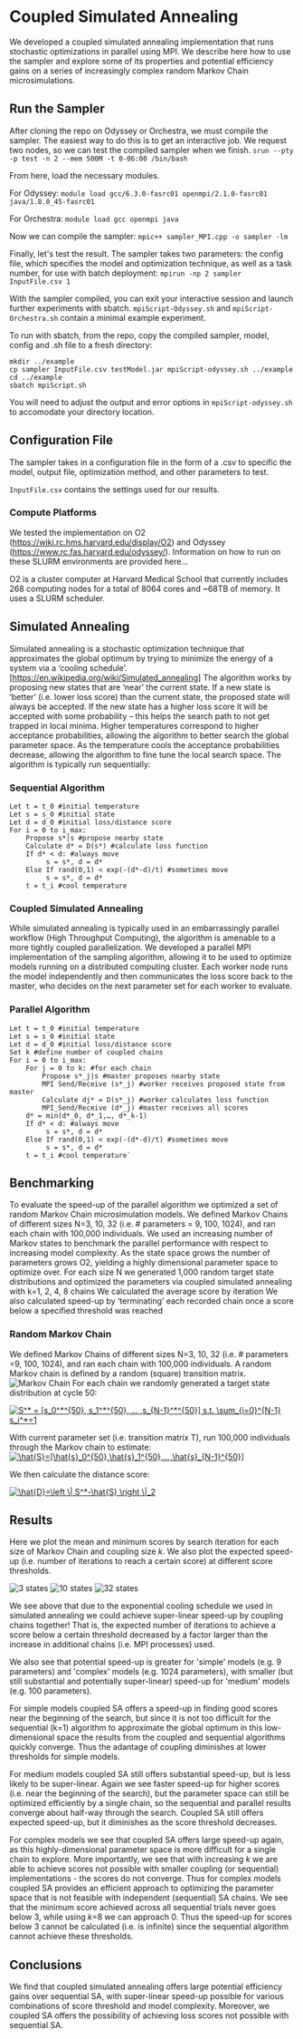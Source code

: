 # Coupled Simulated Annealing
We developed a coupled simulated annealing implementation that runs stochastic optimizations in parallel using MPI.  We describe here how to use the sampler and explore some of its properties and potential efficiency gains on a series of increasingly complex random Markov Chain microsimulations.

## Run the Sampler
After cloning the repo on Odyssey or Orchestra, we must compile the sampler. The easiest way to do this is to get an interactive job. We request two nodes, so we can test the compiled sampler when we finish.
`srun --pty -p test -n 2 --mem 500M -t 0-06:00 /bin/bash`

From here, load the necessary modules. 

For Odyssey:
`module load gcc/6.3.0-fasrc01 openmpi/2.1.0-fasrc01 java/1.8.0_45-fasrc01`

For Orchestra:
`module load gcc openmpi java`

Now we can compile the sampler:
`mpic++ sampler_MPI.cpp -o sampler -lm`

Finally, let's test the result. The sampler takes two parameters: the config file, which specifies the model and optimization technique, as well as a task number, for use with batch deployment:
`mpirun -np 2 sampler InputFile.csv 1`

With the sampler compiled, you can exit your interactive session and launch further experiments with sbatch. `mpiScript-Odyssey.sh` and `mpiScript-Orchestra.sh` contain a minimal example experiment.

To run with sbatch, from the repo, copy the compiled sampler, model, config and .sh file to a fresh directory:
```
mkdir ../example
cp sampler InputFile.csv testModel.jar mpiScript-odyssey.sh ../example
cd ../example
sbatch mpiScript.sh
```
You will need to adjust the output and error options in `mpiScript-odyssey.sh` to accomodate your directory location.

## Configuration File
The sampler takes in a configuration file in the form of a .csv to specific the model, output file, optimization method, and other parameters to test.

`InputFile.csv` contains the settings used for our results.

### Compute Platforms
We tested the implementation on O2 (https://wiki.rc.hms.harvard.edu/display/O2) and Odyssey (https://www.rc.fas.harvard.edu/odyssey/).  Information on how to run on these SLURM environments are provided here…

O2 is a cluster computer at Harvard Medical School that currently includes 268 computing nodes for a total of 8064 cores and ~68TB of memory.  It uses a SLURM scheduler.


## Simulated Annealing
Simulated annealing is a stochastic optimization technique that approximates the global optimum by trying to minimize the energy of a system via a ‘cooling schedule’.  [https://en.wikipedia.org/wiki/Simulated_annealing]
The algorithm works by proposing new states that are ‘near’ the current state.  If a new state is ‘better’ (i.e. lower loss score) than the current state, the proposed state will always be accepted.  If the new state has a higher loss score it will be accepted with some probability – this helps the search path to not get trapped in local minima.  Higher temperatures correspond to higher acceptance probabilities, allowing the algorithm to better search the global parameter space.  As the temperature cools the acceptance probabilities decrease, allowing the algorithm to fine tune the local search space.
The algorithm is typically run sequentially:
### Sequential Algorithm
```
Let t = t_0 #initial temperature   
Let s = s_0 #initial state   
Let d = d_0 #initial loss/distance score   
For i = 0 to i_max:   
	Propose s*|s #propose nearby state   
	Calculate d* = D(s*) #calculate loss function   
	If d* < d: #always move   
		 s = s*, d = d*   
	Else If rand(0,1) < exp(-(d*-d)/t) #sometimes move   
		 s = s*, d = d*   
	t = t_i #cool temperature
```
### Coupled Simulated Annealing
While simulated annealing is typically used in an embarrassingly parallel workflow (High Throughput Computing), the algorithm is amenable to a more tightly coupled parallelization.  We developed a parallel MPI implementation of the sampling algorithm, allowing it to be used to optimize models running on a distributed computing cluster.  Each worker node runs the model independently and then communicates the loss score back to the master, who decides on the next parameter set for each worker to evaluate.
### Parallel Algorithm
```
Let t = t_0 #initial temperature
Let s = s_0 #initial state
Let d = d_0 #initial loss/distance score
Set k #define number of coupled chains
For i = 0 to i_max:
	For j = 0 to k: #for each chain
		Propose s*_j|s #master proposes nearby state
		MPI Send/Receive (s*_j) #worker receives proposed state from master
		Calculate dj* = D(s*_j) #worker calculates loss function
		MPI_Send/Receive (d*_j) #master receives all scores
	d* = min(d*_0, d*_1,…, d*_k-1)
	If d* < d: #always move
		 s = s*, d = d*
	Else If rand(0,1) < exp(-(d*-d)/t) #sometimes move
		 s = s*, d = d*
	t = t_i #cool temperature`
```
## Benchmarking
To evaluate the speed-up of the parallel algorithm we optimized a set of random Markov Chain microsimulation models. We defined Markov Chains of different sizes N=3, 10, 32  (i.e. # parameters = 9, 100, 1024), and ran each chain with 100,000 individuals.  We used an increasing number of Markov states to benchmark the parallel performance with respect to increasing model complexity.  As the state space grows the number of parameters grows O2, yielding a highly dimensional parameter space to optimize over.
For each size N we generated 1,000 random target state distributions and optimized the parameters via coupled simulated annealing with k=1, 2, 4, 8 chains
We calculated the average score by iteration
We also calculated speed-up by ‘terminating’ each recorded chain once a score below a specified threshold was reached

### Random Markov Chain
We defined Markov Chains of different sizes N=3, 10, 32  (i.e. # parameters =9, 100, 1024), and ran each chain with 100,000 individuals.  A random Markov chain is defined by a random (square) transition matrix.
![Markov Chain](/images/markov.png)
For each chain we randomly generated a target state distribution at cycle 50:

<a href="https://www.codecogs.com/eqnedit.php?latex=S^*&space;=&space;[s_0^*^{50},&space;s_1^*^{50},&space;...&space;,s_{N-1}^*^{50}]&space;s.t.&space;\sum_{i=0}^{N-1}&space;s_i^*=1" target="_blank"><img src="https://latex.codecogs.com/gif.latex?S^*&space;=&space;[s_0^*^{50},&space;s_1^*^{50},&space;...&space;,s_{N-1}^*^{50}]&space;s.t.&space;\sum_{i=0}^{N-1}&space;s_i^*=1" title="S^* = [s_0^*^{50}, s_1^*^{50}, ... ,s_{N-1}^*^{50}] s.t. \sum_{i=0}^{N-1} s_i^*=1" /></a>

With current parameter set (i.e. transition matrix T), run 100,000 individuals through the Markov chain to estimate:
<a href="https://www.codecogs.com/eqnedit.php?latex=\hat{S}=[\hat{s}_0^{50},\hat{s}_1^{50},...,\hat{s}_{N-1}^{50}]" target="_blank"><img src="https://latex.codecogs.com/gif.latex?\hat{S}=[\hat{s}_0^{50},\hat{s}_1^{50},...,\hat{s}_{N-1}^{50}]" title="\hat{S}=[\hat{s}_0^{50},\hat{s}_1^{50},...,\hat{s}_{N-1}^{50}]" /></a>

We then calculate the distance score:

<a href="https://www.codecogs.com/eqnedit.php?latex=\hat{D}=\left&space;\|&space;S^*-\hat{S}&space;\right&space;\|_2" target="_blank"><img src="https://latex.codecogs.com/gif.latex?\hat{D}=\left&space;\|&space;S^*-\hat{S}&space;\right&space;\|_2" title="\hat{D}=\left \| S^*-\hat{S} \right \|_2" /></a>

## Results
Here we plot the mean and minimum scores by search iteration for each size of Markov Chain and coupling size *k*.  We also plot the expected speed-up (i.e. number of iterations to reach a certain score) at different score thresholds.

![3 states](/images/S3.png)
![10 states](/images/S10.png)
![32 states](/images/S32.png)

We see above that due to the exponential cooling schedule we used in simulated annealing we could achieve super-linear speed-up by coupling chains together!  That is, the expected number of iterations to achieve a score below a certain threshold decreased by a factor larger than the increase in additional chains (i.e. MPI processes) used.

We also see that potential speed-up is greater for 'simple' models (e.g. 9 parameters) and 'complex' models (e.g. 1024 parameters), with smaller (but still substantial and potentially super-linear) speed-up for 'medium' models (e.g. 100 parameters).  

For simple models coupled SA offers a speed-up in finding good scores near the beginning of the search, but since it is not too difficult for the sequential (k=1) algorithm to approximate the global optimum in this low-dimensional space the results from the coupled and sequential algorithms quickly converge.  Thus the adantage of coupling diminishes at lower thresholds for simple models.

For medium models coupled SA still offers substantial speed-up, but is less likely to be super-linear.  Again we see faster speed-up for higher scores (i.e. near the beginning of the search), but the parameter space can still be optimized efficiently by a single chain, so the sequential and parallel results converge about half-way through the search.  Coupled SA still offers expected speed-up, but it diminishes as the score threshold decreases.

For complex models we see that coupled SA offers large speed-up again, as this highly-dimensional parameter space is more difficult for a single chain to explore.  More importantly, we see that with increasing *k* we are able to achieve scores not possible with smaller coupling (or sequential) implementations - the scores do not converge.  Thus for complex models coupled SA provides an efficient approach to optimizing the parameter space that is not feasible with independent (sequential) SA chains.  We see that the minimum score achieved across all sequential trials never goes below 3, while using *k*=8 we can approach 0.  Thus the speed-up for scores below 3 cannot be calculated (i.e. is infinite) since the sequential algorithm cannot achieve these thresholds.


## Conclusions
We find that coupled simulated annealing offers large potential efficiency gains over sequential SA, with super-linear speed-up possible for various combinations of score threshold and model complexity.  Moreover, we coupled SA offers the possibility of achieving loss scores not possible with sequential SA.

